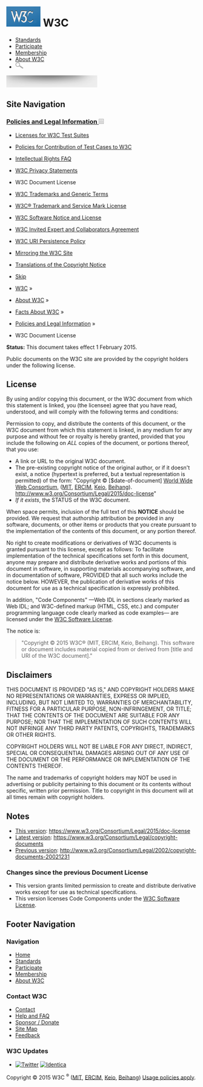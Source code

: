 # [<img src="/2008/site/images/logo-w3c-mobile-lg" alt="W3C" width="90" height="53" />](/) <span class="alt-logo">W3C</span>

- [Standards](/standards/)
- [Participate](/participate/)
- [Membership](/Consortium/membership)
- [About W3C](/Consortium/)
- <img src="/2008/site/images/search-button" alt="Search" class="submit" width="21" height="17" />

<img src="/2008/site/images/logo-shadow" height="32" />

## Site Navigation

### <span class="ribbon">[Policies and Legal Information <img src="/2008/site/images/header-link" alt="Header link" class="header-link" width="13" height="13" />](/Consortium/Legal/ipr-notice.html "Up to Policies and Legal Information")</span>

- [Licenses for W3C Test Suites](/Consortium/Legal/2008/04-testsuite-copyright.html)
- [Policies for Contribution of Test Cases to W3C](/2004/10/27-testcases.html)
- [Intellectual Rights FAQ](/Consortium/Legal/IPR-FAQ-20000620.html)
- [W3C Privacy Statements](/Consortium/Legal/privacy-statement-20000612.html)
- <span class="current">W3C Document License</span>
- [W3C Trademarks and Generic Terms](/Consortium/Legal/2002/trademarks-20021231.html)
- [W3C® Trademark and Service Mark License](/Consortium/Legal/2002/trademark-license-20021231.html)
- [W3C Software Notice and License](/Consortium/Legal/copyright-software)
- [W3C Invited Expert and Collaborators Agreement](/Consortium/Legal/2002/collaborators-agreement-20021231.html)
- [W3C URI Persistence Policy](/Consortium/Persistence.html)
- [Mirroring the W3C Site](/1999/10/21-mirroring-policy.html)
- [Translations of the Copyright Notice](/Consortium/Legal/2006/08-copyright-translations.html)

- [Skip](#w3c_content_body "Skip to content (e.g., when browsing via audio)")
- [W3C](/) <span class="cr">»</span>
- [About W3C](/Consortium/) <span class="cr">»</span>
- [Facts About W3C](/Consortium/facts.html) <span class="cr">»</span>
- [Policies and Legal Information](/Consortium/Legal/ipr-notice.html) <span class="cr">»</span>
- W3C Document License

**Status:** This document takes effect 1 February 2015.

Public documents on the W3C site are provided by the copyright holders under the following license.

## License

By using and/or copying this document, or the W3C document from which this statement is linked, you (the licensee) agree that you have read, understood, and will comply with the following terms and conditions:

Permission to copy, and distribute the contents of this document, or the W3C document from which this statement is linked, in any medium for any purpose and without fee or royalty is hereby granted, provided that you include the following on _ALL_ copies of the document, or portions thereof, that you use:

- A link or URL to the original W3C document.
- The pre-existing copyright notice of the original author, or if it doesn't exist, a notice (hypertext is preferred, but a textual representation is permitted) of the form: "Copyright © \[$date-of-document\] [World Wide Web Consortium](http://www.w3.org/), ([MIT](http://www.csail.mit.edu/), [ERCIM](http://www.ercim.org/), [Keio](http://www.keio.ac.jp/), [Beihang](http://ev.buaa.edu.cn/)). <http://www.w3.org/Consortium/Legal/2015/doc-license>"
- _If it exists_, the STATUS of the W3C document.

When space permits, inclusion of the full text of this **NOTICE** should be provided. We request that authorship attribution be provided in any software, documents, or other items or products that you create pursuant to the implementation of the contents of this document, or any portion thereof.

No right to create modifications or derivatives of W3C documents is granted pursuant to this license, except as follows: To facilitate implementation of the technical specifications set forth in this document, anyone may prepare and distribute derivative works and portions of this document in software, in supporting materials accompanying software, and in documentation of software, PROVIDED that all such works include the notice below. HOWEVER, the publication of derivative works of this document for use as a technical specification is expressly prohibited.

In addition, "Code Components" —Web IDL in sections clearly marked as Web IDL; and W3C-defined markup (HTML, CSS, etc.) and computer programming language code clearly marked as code examples— are licensed under the [W3C Software License](http://www.w3.org/Consortium/Legal/copyright-software).

The notice is:

> "Copyright © 2015 W3C® (MIT, ERCIM, Keio, Beihang). This software or document includes material copied from or derived from \[title and URI of the W3C document\]."

## Disclaimers

THIS DOCUMENT IS PROVIDED "AS IS," AND COPYRIGHT HOLDERS MAKE NO REPRESENTATIONS OR WARRANTIES, EXPRESS OR IMPLIED, INCLUDING, BUT NOT LIMITED TO, WARRANTIES OF MERCHANTABILITY, FITNESS FOR A PARTICULAR PURPOSE, NON-INFRINGEMENT, OR TITLE; THAT THE CONTENTS OF THE DOCUMENT ARE SUITABLE FOR ANY PURPOSE; NOR THAT THE IMPLEMENTATION OF SUCH CONTENTS WILL NOT INFRINGE ANY THIRD PARTY PATENTS, COPYRIGHTS, TRADEMARKS OR OTHER RIGHTS.

COPYRIGHT HOLDERS WILL NOT BE LIABLE FOR ANY DIRECT, INDIRECT, SPECIAL OR CONSEQUENTIAL DAMAGES ARISING OUT OF ANY USE OF THE DOCUMENT OR THE PERFORMANCE OR IMPLEMENTATION OF THE CONTENTS THEREOF.

The name and trademarks of copyright holders may NOT be used in advertising or publicity pertaining to this document or its contents without specific, written prior permission. Title to copyright in this document will at all times remain with copyright holders.

## Notes

- [This version](https://www.w3.org/Consortium/Legal/2015/doc-license): https://www.w3.org/Consortium/Legal/2015/doc-license
- [Latest version](https://www.w3.org/Consortium/Legal/copyright-documents): https://www.w3.org/Consortium/Legal/copyright-documents
- [Previous version](http://www.w3.org/Consortium/Legal/2002/copyright-documents-20021231): http://www.w3.org/Consortium/Legal/2002/copyright-documents-20021231

### Changes since the previous Document License

- This version grants limited permission to create and distribute derivative works except for use as technical specifications.
- This version licenses Code Components under the [W3C Software License](http://www.w3.org/Consortium/Legal/copyright-software).

## Footer Navigation

### Navigation

- [Home](/)
- [Standards](/standards/)
- [Participate](/participate/)
- [Membership](/Consortium/membership)
- [About W3C](/Consortium/)

### Contact W3C

- [Contact](/Consortium/contact)
- [Help and FAQ](/Help/)
- [Sponsor / Donate](/Consortium/sponsor/)
- [Site Map](/Consortium/siteindex)
- [Feedback](http://lists.w3.org/Archives/Public/site-comments/)

### W3C Updates

- [<img src="/2008/site/images/twitter-bird" alt="Twitter" class="social-icon" width="78" height="83" />](http://twitter.com/W3C "Follow W3C on Twitter") [<img src="/2008/site/images/identica-logo" alt="Identica" class="social-icon" width="91" height="83" />](http://identi.ca/w3c "See W3C on Identica")

Copyright © 2015 W3C <sup>®</sup> ([MIT](http://www.csail.mit.edu/), [ERCIM](http://www.ercim.org/), [Keio](http://www.keio.ac.jp/), [Beihang](http://ev.buaa.edu.cn/)) [Usage policies apply](/Consortium/Legal/ipr-notice).
